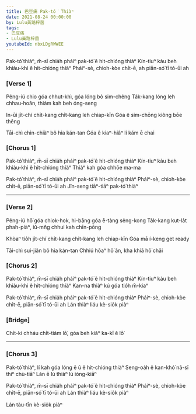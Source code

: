 ```yaml
---
title: 巴豆痛 Pak-tó͘ Thiàⁿ
date: 2021-08-24 00:00:00
by: Lulu黃路梓茵
tags:
- 巴豆痛
- Lulu黃路梓茵
youtubeId: nbxLDgRWWEE
---
```


Pak-tó͘ thiàⁿ, m̄-sī chia̍h pháiⁿ pak-tó͘ ê hit-chióng thiàⁿ
Kín-tiuⁿ kàu beh khiàu-khì ê hit-chióng thiàⁿ
Pháiⁿ-sè, chioh-kòe chi̍t-ē, ah piān-só͘ tī tó-ūi ah

### [Verse 1]

Pêng-iú chio góa chhut-khì, góa lóng bô sim-chêng
Ta̍k-kang lóng leh chhau-hoân, thiám kah beh óng-seng

In-ūi ji̍t-chí chi̍t-kang chi̍t-kang leh chiap-kīn
Góa ê sim-chōng kiông bōe thêng

Tāi-chì chin-chiàⁿ bô hia kán-tan
Góa ê kiaⁿ-hiâⁿ lí kám ē chai

### [Chorus 1]


Pak-tó͘ thiàⁿ, m̄-sī chia̍h pháiⁿ pak-tó͘ ê hit-chióng thiàⁿ
Kín-tiuⁿ kàu beh khiàu-khì ê hit-chióng thiàⁿ
Thiàⁿ kah góa chhōe ma-ma

Pak-tó͘ thiàⁿ, m̄-sī chia̍h pháiⁿ pak-tó͘ ê hit-chióng thiàⁿ
Pháiⁿ-sè, chioh-kòe chi̍t-ē, piān-só͘ tī tó-ūi ah
Jîn-seng tiāⁿ-tiāⁿ pak-tó͘ thiàⁿ

---

### [Verse 2]

Pêng-iú hō͘ góa chiok-hok, hi-bāng góa ē-tàng sêng-kong
Ta̍k-kang kut-la̍t phah-piàⁿ, iû-mn̂g chhui kah chīn-pōng

Khòaⁿ tio̍h ji̍t-chí chi̍t-kang chi̍t-kang leh chiap-kīn
Góa mā í-keng get ready

Tāi-chì sui-jiân bô hia kán-tan
Chhiú hōaⁿ hō͘ ân, kha khiā hō͘ chāi

### [Chorus 2]

Pak-tó͘ thiàⁿ, m̄-sī chia̍h pháiⁿ pak-tó͘ ê hit-chióng thiàⁿ
Kín-tiuⁿ kàu beh khiàu-khì ê hit-chióng thiàⁿ
Kan-na thiàⁿ kú góa tio̍h m̄-kiaⁿ

Pak-tó͘ thiàⁿ, m̄-sī chia̍h pháiⁿ pak-tó͘ ê hit-chióng thiàⁿ
Pháiⁿ-sè, chioh-kòe chi̍t-ē, piān-só͘ tī tó-ūi ah
Lán thiàⁿ liáu kè-sio̍k piàⁿ

### [Bridge]

Chi̍t-ki chháu chi̍t-tiám lō͘, góa beh kiâⁿ ka-kī ê lō͘

---

### [Chorus 3]

Pak-tó͘ thiàⁿ, lí kah góa lóng ē ū ê hit-chióng thiàⁿ
Seng-oa̍h ê kan-khó͘ nā-sī thiⁿ chù-tiāⁿ
Lán ē lú thiàⁿ lú ióng-kiāⁿ

Pak-tó͘ thiàⁿ, m̄-sī chia̍h pháiⁿ pak-tó͘ ê hit-chióng thiàⁿ
Pháiⁿ-sè, chioh-kòe chi̍t-ē, piān-só͘ tī tó-ūi ah
Lán thiàⁿ liáu kè-sio̍k piàⁿ

Lán tàu-tīn kè-sio̍k piàⁿ
